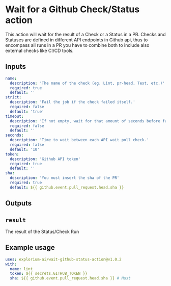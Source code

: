 # Wait for a Github Check/Status action

This action will wait for the result of a Check or a Status in a PR. Checks and Statuses are defined in different API endpoints in Github api, thus to encompass all runs in a PR you have to combine both to include also external checks like CI/CD tools.
## Inputs

```yaml
name:
  description: 'The name of the check (eg. Lint, pr-head, Test, etc.)'
  required: true
  default: ''
strict:
  description: 'Fail the job if the check failed itself.'
  required: false
  default: 'true'
timeout:
  description: 'If not empty, wait for that amount of seconds before failing.'
  required: false
  default: ''  
seconds:
  description: 'Time to wait between each API wait poll check.'
  required: false
  default: '10'    
token:
  description: 'Github API token'
  required: true
  default: ''       
sha:
  description: 'You must insert the sha of the PR'
  required: true
  default: ${{ github.event.pull_request.head.sha }}    
```

## Outputs

## `result`

The result of the Status/Check Run

## Example usage

```yaml
uses: explorium-ai/wait-github-status-action@v1.0.2
with:
  name: lint
  token: ${{ secrets.GITHUB_TOKEN }}
  sha: ${{ github.event.pull_request.head.sha }} # Must
```
